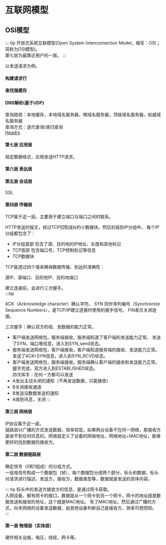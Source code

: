 # 互联网模型

## OSI模型

::: tip
开放式系统互联模型(Open System Interconnection Model，缩写：OSI；简称为OSI模型)。  
第七层为最靠近用户的一层。
:::

以发送请求为例。

#### 构建请求行

#### 查找强缓存

#### DNS解析(基于UDP)

查询路径：本地缓存，本地域名服务器，根域名服务器，顶级域名服务器，权威域名服务器  
查询方式：迭代查询/递归查询  
[Headrs]('./headers.md)

#### 第七层 应用层

规定数据格式，应用发送HTTP请求。

#### 第六层 表达层

#### 第五层 会话层

SSL

<!-- #### 安全层 -->

#### 第四层 传输层

TCP属于这一层。主要用于建立端口与端口之间的联系。

HTTP发送的报文，经过TCP切割成`段`的小数据块，然后封装到IP分组中。
每个IP分组都包含了：

- IP分组首部 包含了源、目的地的IP地址，长度和其他标记
- TCP首部 包含端口号，TCP控制标记等信息
- TCP数据块

TCP是透过四个值来确保数据传输、到达的准确性：

源IP、源端口、目的地IP、目的地端口

建立连接前，会进行三次握手。  
:::tip

ACK（Acknowledge character）确认字符。
SYN 同步序列编号（Synchronize Sequence Numbers），是TCP/IP建立连接时使用的握手信号。
FIN表示关闭连接。

三次握手：确认双方的收、发数据的能力正常。  

- 客户端发送网络包，服务端接收。服务端知道了客户端的发送能力正常。  发送了SYN，端口等信息，进入到SYN_send状态。
- 服务端发送网络包，客户端接收。客户端知道服务端的接收、发送能力正常。 发送了ACK+SYN信息，进入到SYN_RCVD状态。
- 客户端发送网络包，服务端接收。服务端确认客户端的接收和发送能力正常。  握手完成，双方进入到ESTABLISHED状态。  
四次挥手：任何一方都可以发送
- A发出主动关闭的通知（不再发送数据，只能接收）
- B关闭接收通道
- B发送没数据发送的通知
- A收到讯息，关闭
:::

#### 第三层 网络层

IP协议属于这一层。  
链路层以广播的方式发送数据，效率较低，如果两台设备不在同一网络，那接收方是收不到任何讯息的。网络层定义了设备的网络地址，网络地址+MAC地址，能够更好的找到数据的接收方。

#### 第二层 数据链路层

确定信号（0和1组成）的分组方式。  
一组电信号构成一个数据包（帧），每个数据包分成两个部分，标头和数据，标头对请求进行描述，发送方，接收方，数据类型等，数据就是发送的具体内容。  

::: tip
标头中的发送方接收方的信息，是通过网卡获取。  
入网设备，都有网卡的接口，数据是从一个网卡到另一个网卡，网卡的地址就是数据发送和接收的地址，这个就是MAC地址。 
有了MAC地址，然后通过广播的方式，向本网络的设备发送数据，由其他设备判断自己是接收方，效率可想而知。  
:::

#### 第一层 物理层（实体层）

硬件相关设施，电压，线缆，网卡等。
